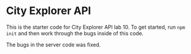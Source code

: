 # City Explorer API

This is the starter code for City Explorer API lab 10. To get started, run `npm init` and then work through the bugs inside of this code.

The bugs in the server code was fixed.
